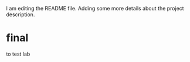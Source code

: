 I am editing the README file. Adding some more details about the project description.
# final
to test lab
